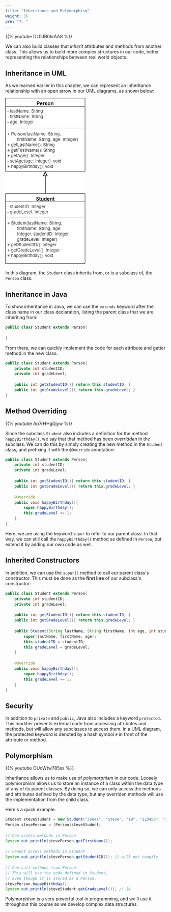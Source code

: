 ```yaml
---
title: "Inheritance and Polymorphism"
weight: 35
pre: "7. "
---
```

{{% youtube Dz0JB0krAA8 %}}

We can also build classes that _inherit_ attributes and methods from another class. This allows us to build more complex structures in our code, better representing the relationships between real world objects.

## Inheritance in UML

As we learned earlier in this chapter, we can represent an inheritance relationship with an open arrow in our UML diagrams, as shown below:

![Person Student UML Diagram](/images/2/2.17.j.7.studentuml.png)

In this diagram, the `Student` class inherits from, or is a subclass of, the `Person` class. 

## Inheritance in Java

To show inheritance in Java, we can use the `extends` keyword after the class name in our class declaration, listing the parent class that we are inheriting from:

```java
public class Student extends Person{
    
}
```

From there, we can quickly implement the code for each attribute and getter method in the new class:

```java
public class Student extends Person{
    private int studentID;
    private int gradeLevel;
    
    public int getStudentID(){ return this.studentID; }
    public int getGradeLevel(){ return this.gradeLevel; }
}
```

## Method Overriding

{{% youtube Ap7rHHgDjyw %}}

Since the subclass `Student` also includes a definition for the method `happyBirthday()`, we say that that method has been _overridden_ in the subclass. We can do this by simply creating the new method in the `Student` class, and prefixing it with the `@Override` annotation:

```java
public class Student extends Person{
    private int studentID;
    private int gradeLevel;
    
    public int getStudentID(){ return this.studentID; }
    public int getGradeLevel(){ return this.gradeLevel; }
    
    @Override
    public void happyBirthday(){
        super.happyBirthday();
        this.gradeLevel += 1;
    }
}
```

Here, we are using the keyword `super` to refer to our parent class. In that way, we can still call the `happyBirthday()` method as defined in `Person`, but extend it by adding our own code as well.

## Inherited Constructors

In addition, we can use the `super()` method to call our parent class's constructor. This must be done as the **first line** of our subclass's constructor:

```java
public class Student extends Person{
    private int studentID;
    private int gradeLevel;
    
    public int getStudentID(){ return this.studentID; }
    public int getGradeLevel(){ return this.gradeLevel; }
    
    public Student(String lastName, String firstName, int age, int studentID, int gradeLevel){
        super(lastName, firstName, age);
        this.studentID = studentID;
        this.gradeLevel = gradeLevel;
    }
    
    @Override
    public void happyBirthday(){
        super.happyBirthday();
        this.gradeLevel += 1;
    }
}
```

## Security

In addition to `private` and `public`, Java also includes a keyword `protected`. This modifier prevents external code from accessing attributes and methods, but will allow any subclasses to access them. In a UML diagram, the protected keyword is denoted by a hash symbol `#` in front of the attribute or method.

## Polymorphism

{{% youtube OUoWtw785ss %}}

Inheritance allows us to make use of _polymorphism_ in our code. Loosely polymorphism allows us to store an instance of a class within the data type of any of its parent classes. By doing so, we can only access the methods and attributes defined by the data type, but any overriden methods will use the implementation from the child class. 

Here's a quick example:

```java
Student steveStudent = new Student("Jones", "Steve", "19", "123456", "13");
Person stevePerson = (Person)steveStudent;

// Can access methods in Person
System.out.println(stevePerson.getFirstName());

// Cannot access methods in Student
System.out.println(stevePerson.getStudentID()); // will not compile

// Can call methods from Person
// This will use the code defined in Student, 
// even though it is stored as a Person.
stevePerson.happyBirthday();
System.out.println(steveStudent.getGradeLevel()); // 14
```

Polymorphism is a very powerful tool in programming, and we'll use it throughout this course as we develop complex data structures. 
